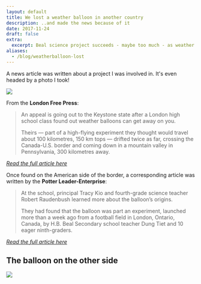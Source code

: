 ```yaml
---
layout: default
title: We lost a weather balloon in another country
description: ..and made the news because of it
date: 2017-11-24
draft: false
extra:
  excerpt: Beal science project succeeds - maybe too much - as weather balloon floats into U.S.
aliases:
  - /blog/weatherballoon-lost
---
```


A news article was written about a project I was involved in. It's even headed by a photo I took!

![](/assets/blog/weatherballoon/927942227749416960-DOC2hmHVwAI8aXW.jpg)

From the **London Free Press**:

> An appeal is going out to the Keystone state after a London high school class found out weather balloons can get away on you.
>
> Theirs — part of a high-flying experiment they thought would travel about 100 kilometres, 150 km tops — drifted twice as far, crossing the Canada-U.S. border and coming down in a mountain valley in Pennsylvania, 300 kilometres away.

[*Read the full article here*](https://lfpress.com/2017/11/09/beal-science-project-succeeds--maybe-too-much--as-weather-balloon-floats-into-us)

Once found on the American side of the border, a corresponding article was written by the **Potter Leader-Enterprise**:

> At the school, principal Tracy Kio and fourth-grade science teacher Robert Raudenbush learned more about the balloon’s origins.
>
> They had found that the balloon was part an experiment, launched more than a week ago from a football field in London, Ontario, Canada,  by H.B. Beal Secondary school teacher Dung Tiet and 10 eager ninth-graders.

[*Read the full article here*](https://www.tiogapublishing.com/potter_leader_enterprise/news/local/around-the-great-lakes-in-two-days-canadian-balloon-makes-extraordinary-journey-to-port-allegany/article_935ddffa-d11f-11e7-9783-03ac5a7e7efb.html)

## The balloon on the other side

![](/assets/blog/weatherballoon/5a1826bd8b199.webp)
